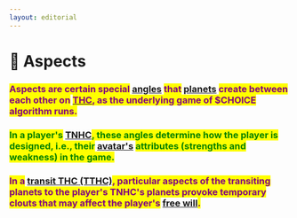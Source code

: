 ```yaml
---
layout: editorial
---
```


# 📏 Aspects

<mark style="color:purple;"></mark>

### <mark style="color:purple;">Aspects are certain special</mark> [angles](../angles.md) <mark style="color:purple;">that</mark> [planets](../planets/) <mark style="color:purple;">create between each other on</mark> [<mark style="color:purple;">THC</mark>](../the-hubble-chart-thc/the-hubble-chart-thc/#the-hubble-chart-is-a-two-dimensional-representation-of-the-sky-projected-to-earth-and-it-represents)<mark style="color:purple;">, as the underlying game of $CHOICE algorithm runs.</mark>

### <mark style="color:green;">In a player's</mark> [TNHC](../the-hubble-chart-thc/birth-chart/)<mark style="color:green;">, these angles determine how the player is designed, i.e., their</mark> [avatar's](../../../whats-reality/the-usdchoice-of-reality/reality-as-a-quantum-simulation/avatars.md) <mark style="color:green;">attributes (strengths and weakness) in the game.</mark>

### <mark style="color:purple;">In a</mark> [transit THC (TTHC)](../transits.md)<mark style="color:purple;">, particular aspects of the transiting planets to the player's TNHC's planets provoke temporary clouts that may affect the player's</mark> [free will](../../../whats-reality/the-usdchoice-of-reality/is-free-will-real.md)<mark style="color:purple;">.</mark>

<mark style="color:purple;"></mark>
